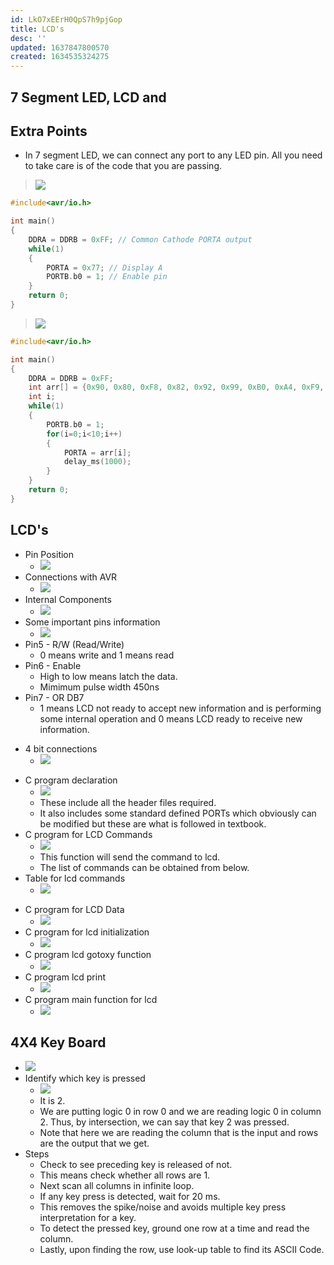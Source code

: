 ```yaml
---
id: LkO7xEErH0QpS7h9pjGop
title: LCD's
desc: ''
updated: 1637847800570
created: 1634535324275
---
```


## 7 Segment LED, LCD and 

## Extra Points
* In 7 segment LED, we can connect any port to any LED pin. All you need to take care is of the code that you are passing.

> ![](/assets/images/2021-10-18-11-18-49.png)

```c
#include<avr/io.h>

int main() 
{
    DDRA = DDRB = 0xFF; // Common Cathode PORTA output
    while(1)
    {
        PORTA = 0x77; // Display A
        PORTB.b0 = 1; // Enable pin
    }
    return 0;
}
```

> ![](/assets/images/2021-10-18-11-28-58.png)

```c
#include<avr/io.h>

int main()
{
    DDRA = DDRB = 0xFF;
    int arr[] = {0x90, 0x80, 0xF8, 0x82, 0x92, 0x99, 0xB0, 0xA4, 0xF9, 0xC0}
    int i;
    while(1)
    {
        PORTB.b0 = 1;
        for(i=0;i<10;i++)
        {
            PORTA = arr[i];
            delay_ms(1000);
        }
    }
    return 0;
}
```

## LCD's

- Pin Position
  - ![](/assets/images/2021-10-18-11-46-36.png)
- Connections with AVR
  - ![](/assets/images/2021-10-18-11-47-39.png)
- Internal Components
  - ![](/assets/images/2021-10-18-11-49-03.png)
- Some important pins information
  - ![](/assets/images/2021-10-18-11-50-21.png)
- Pin5 - R/W (Read/Write)
  - 0 means write and 1 means read
- Pin6 - Enable
  - High to low means latch the data.
  - Mimimum pulse width 450ns
- Pin7 - OR DB7
  - 1 means LCD not ready to accept new information and is performing some internal operation and 0 means LCD ready to receive new information.
* 4 bit connections
  * ![](/assets/images/2021-11-03-16-55-42.png)
- C program declaration
  - ![](/assets/images/2021-10-18-11-54-05.png)
  * These include all the header files required.
  * It also includes some standard defined PORTs which obviously can be modified but these are what is followed in textbook.
- C program for LCD Commands
  - ![](/assets/images/2021-10-18-11-56-02.png)
  * This function will send the command to lcd.
  * The list of commands can be obtained from below.
- Table for lcd commands
  - ![](/assets/images/2021-10-18-11-57-33.png)
* C program for LCD Data
  * ![](/assets/images/2021-11-25-19-10-07.png)
* C program for lcd initialization
  * ![](/assets/images/2021-11-03-17-01-18.png)
* C program lcd gotoxy function
  * ![](/assets/images/2021-11-03-17-03-01.png)
* C program lcd print
  * ![](/assets/images/2021-11-03-17-03-35.png)
* C program main function for lcd
  * ![](/assets/images/2021-11-03-17-02-23.png)

## 4X4 Key Board
* ![](/assets/images/2021-11-03-17-04-40.png)
* Identify which key is pressed
  * ![](/assets/images/2021-11-03-17-05-47.png)
  * It is 2.
  * We are putting logic 0 in row 0 and we are reading logic 0 in column 2. Thus, by intersection, we can say that key 2 was pressed.
  * Note that here we are reading the column that is the input and rows are the output that we get.
* Steps
  * Check to see preceding key is released of not.
  * This means check whether all rows are 1.
  * Next scan all columns in infinite loop.
  * If any key press is detected, wait for 20 ms.
  * This removes the spike/noise and avoids multiple key press interpretation for a key.
  * To detect the pressed key, ground one row at a time and read the column.
  * Lastly, upon finding the row, use look-up table to find its ASCII Code.